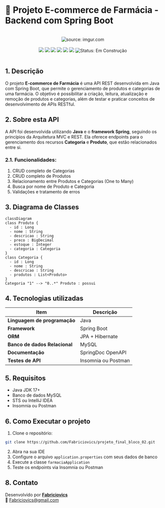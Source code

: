 # 🏥 Projeto E-commerce de Farmácia - Backend com Spring Boot

<br />

<div align="center">
    <img src="https://i.imgur.com/w8tTOuT.png" title="source: imgur.com" /> 
</div>

<br />

<div align="center">
    <img src="https://img.shields.io/github/languages/top/Fabriciovics/projeto_final_bloco_02?style=flat-square" />
    <img src="https://img.shields.io/github/repo-size/Fabriciovics/projeto_final_bloco_02?style=flat-square" />
    <img src="https://img.shields.io/github/languages/count/Fabriciovics/projeto_final_bloco_02?style=flat-square" />
    <img src="https://img.shields.io/github/last-commit/Fabriciovics/projeto_final_bloco_02?style=flat-square" />
    <img src="https://img.shields.io/github/issues/Fabriciovics/projeto_final_bloco_02?style=flat-square" />
    <img src="https://img.shields.io/github/issues-pr/Fabriciovics/projeto_final_bloco_02?style=flat-square" />
    <img src="https://img.shields.io/badge/status-construção-yellow" alt="Status: Em Construção">
</div>

<br />

## 1. Descrição

O projeto **E-commerce de Farmácia** é uma API REST desenvolvida em Java com Spring Boot, que permite o gerenciamento de produtos e categorias de uma farmácia. O objetivo é possibilitar a criação, leitura, atualização e remoção de produtos e categorias, além de testar e praticar conceitos de desenvolvimento de APIs RESTful.

## 2. Sobre esta API

A API foi desenvolvida utilizando **Java** e o **framework Spring**, seguindo os princípios da Arquitetura MVC e REST. Ela oferece endpoints para o gerenciamento dos recursos **Categoria** e **Produto**, que estão relacionados entre si.

### 2.1. Funcionalidades:

1. CRUD completo de Categorias
2. CRUD completo de Produtos
3. Relacionamento entre Produtos e Categorias (One to Many)
4. Busca por nome de Produto e Categoria
5. Validações e tratamento de erros


## 3. Diagrama de Classes

```mermaid
classDiagram
class Produto {
  - id : Long
  - nome : String
  - descricao : String
  - preco : BigDecimal
  - estoque : Integer
  - categoria : Categoria
}
class Categoria {
  - id : Long
  - nome : String
  - descricao : String
  - produtos : List<Produto>
}
Categoria "1" --> "0..*" Produto : possui
```

## 4. Tecnologias utilizadas

| Item                          | Descrição       |
| ----------------------------- | --------------- |
| **Linguagem de programação**  | Java            |
| **Framework**                 | Spring Boot     |
| **ORM**                       | JPA + Hibernate |
| **Banco de dados Relacional** | MySQL           |
| **Documentação**              | SpringDoc OpenAPI |
| **Testes de API**             | Insomnia ou Postman |

## 5. Requisitos

- Java JDK 17+
- Banco de dados MySQL
- STS ou IntelliJ IDEA
- Insomnia ou Postman

## 6. Como Executar o projeto

1. Clone o repositório:

```bash
git clone https://github.com/Fabriciovics/projeto_final_bloco_02.git
```

2. Abra na sua IDE
3. Configure o arquivo `application.properties` com seus dados de banco
4. Execute a classe `farmaciaApplication`
5. Teste os endpoints via Insomnia ou Postman

## 8. Contato

Desenvolvido por [**Fabriciovics**](https://github.com/Fabriciovics)  
📧 Fabriciovics@gmail.com

